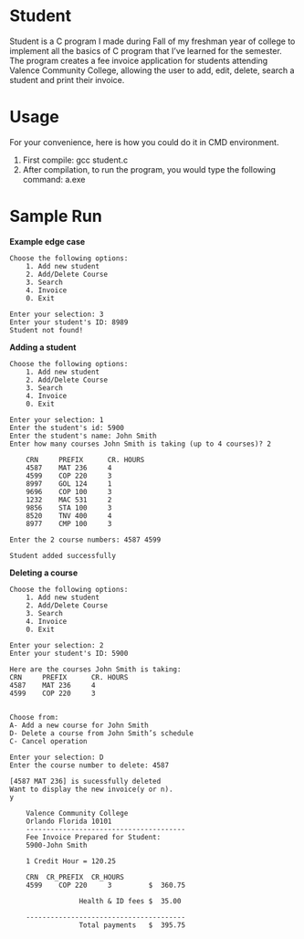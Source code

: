 # Student
Student is a C program I made during Fall of my freshman year of college to implement all the basics of C program that I’ve learned for the semester. The program creates a fee invoice application for students attending Valence Community College, allowing the user to add, edit, delete, search a student and print their invoice.

# Usage 
For your convenience, here is how you could do it in CMD environment.

1. First compile: gcc student.c
2. After compilation, to run the program, you would type the following command: a.exe

# Sample Run
**Example edge case**  
```
Choose the following options:
    1. Add new student
    2. Add/Delete Course
    3. Search
    4. Invoice  
    0. Exit

Enter your selection: 3
Enter your student's ID: 8989
Student not found!
```
**Adding a student**  
```
Choose the following options:
    1. Add new student
    2. Add/Delete Course
    3. Search
    4. Invoice
    0. Exit

Enter your selection: 1
Enter the student's id: 5900
Enter the student's name: John Smith
Enter how many courses John Smith is taking (up to 4 courses)? 2

    CRN     PREFIX      CR. HOURS
    4587    MAT 236     4
    4599    COP 220     3
    8997    GOL 124     1
    9696    COP 100     3
    1232    MAC 531     2
    9856    STA 100     3
    8520    TNV 400     4
    8977    CMP 100     3

Enter the 2 course numbers: 4587 4599

Student added successfully
```
**Deleting a course**  
```
Choose the following options:
    1. Add new student
    2. Add/Delete Course
    3. Search
    4. Invoice
    0. Exit

Enter your selection: 2
Enter your student's ID: 5900

Here are the courses John Smith is taking:
CRN     PREFIX      CR. HOURS
4587    MAT 236     4
4599    COP 220     3


Choose from:
A- Add a new course for John Smith
D- Delete a course from John Smith’s schedule
C- Cancel operation

Enter your selection: D
Enter the course number to delete: 4587

[4587 MAT 236] is sucessfully deleted
Want to display the new invoice(y or n).
y

    Valence Community College
    Orlando Florida 10101
    ---------------------------------------
    Fee Invoice Prepared for Student: 
    5900-John Smith

    1 Credit Hour = 120.25

    CRN  CR_PREFIX  CR_HOURS
    4599    COP 220     3         $  360.75

                 Health & ID fees $  35.00

    ---------------------------------------
                 Total payments   $  395.75
```
